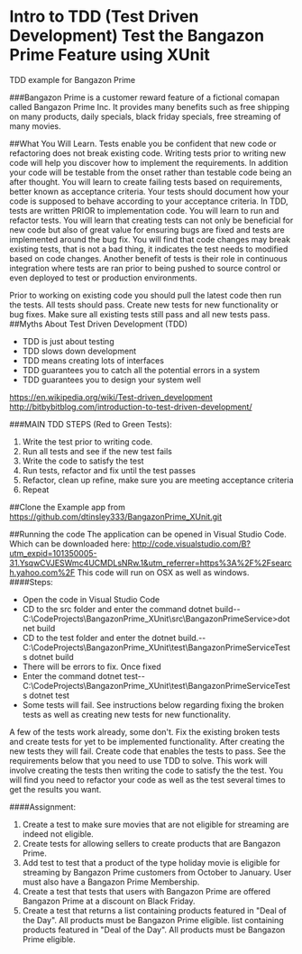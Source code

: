 # Intro to TDD (Test Driven Development) Test the Bangazon Prime Feature using XUnit
TDD example for Bangazon Prime

###Bangazon Prime is a customer reward feature of a fictional comapan called Bangazon Prime Inc.
It provides many benefits such as free shipping on many products, daily specials, black friday specials, free streaming of many movies. 

##What You Will Learn.
Tests enable you be confident that new code or refactoring does not break existing code. Writing tests prior to writing new code will help you discover how to implement the requirements. In addition your code will be testable from the onset rather than testable code being an after thought. You will learn to create failing tests based on requirements, better known as acceptance criteria. Your tests should document how your code is supposed to behave according to your acceptance criteria.  In TDD, tests are written PRIOR to implementation code. You will learn to run and refactor tests. You will learn that creating tests can not only be beneficial for new code but also of great value for ensuring bugs are fixed and tests are implemented around the bug fix. You will find that code changes may break existing tests, that is not a bad thing, it indicates the test needs to modified based on code changes.  Another benefit of tests is their role in continuous integration where tests are ran prior to being pushed to source control or even deployed to test or production environments. 

Prior to working on existing code you should pull the latest code then run the tests. All tests should pass. Create new tests for new functionality or bug fixes. Make sure all existing tests still pass and all new tests pass. 
##Myths About Test Driven Development (TDD)
   * TDD is just about testing
   * TDD slows down development
   * TDD means creating lots of interfaces
   * TDD guarantees you to catch all the potential errors in a system
   * TDD guarantees you to design your system well

https://en.wikipedia.org/wiki/Test-driven_development
http://bitbybitblog.com/introduction-to-test-driven-development/


###MAIN TDD STEPS (Red to Green Tests):
   1. Write the test prior to writing code.
   2. Run all tests and see if the new test fails
   3. Write the code to satisfy the test
   4. Run tests, refactor and fix until the test passes
   5. Refactor, clean up refine, make sure you are meeting acceptance criteria
   6. Repeat 

##Clone the Example app from https://github.com/dtinsley333/BangazonPrime_XUnit.git

##Running the code
The application can be opened in Visual Studio Code. Which can be downloaded here: http://code.visualstudio.com/B?utm_expid=101350005-31.YsqwCVJESWmc4UCMDLsNRw.1&utm_referrer=https%3A%2F%2Fsearch.yahoo.com%2F This code will run on OSX as well as windows. 
####Steps: 
* Open the code in Visual Studio Code
* CD to the src folder and enter the command dotnet build--C:\CodeProjects\BangazonPrime_XUnit\src\BangazonPrimeService>dotnet build
* CD to the test folder and enter the dotnet build.--C:\CodeProjects\BangazonPrime_XUnit\test\BangazonPrimeServiceTests dotnet build
* There will be errors to fix. Once fixed 
* Enter the command dotnet test--C:\CodeProjects\BangazonPrime_XUnit\test\BangazonPrimeServiceTests dotnet test
* Some tests will fail. See instructions below regarding fixing the broken tests as well as creating new tests for new functionality.


A few of the tests work already, some don't. Fix the existing broken tests and create tests for yet to be implemented functionality. After creating the new tests they will fail. Create code that enables the tests to pass. See the requirements below that you need to use TDD to solve. This work will involve creating the tests then writing the code to satisfy the the test. You will find you need to refactor your code as well as the test several times to get the results you want. 

####Assignment:
 1. Create a test to make sure movies that are not eligible for streaming are indeed not eligible.
 2. Create tests for allowing sellers to create products that are Bangazon Prime.
 3. Add test to test that a product of the type holiday movie is eligible for streaming by Bangazon Prime customers from October to   January. User must also have a Bangazon Prime Membership.
 4. Create a test that tests that users with Bangazon Prime are offered Bangazon Prime at a discount on Black Friday.
 5. Create a test that returns a list containing products featured in "Deal of the Day". All products must be Bangazon Prime eligible. list containing products featured in "Deal of the Day". All products must be Bangazon Prime eligible. 
   


